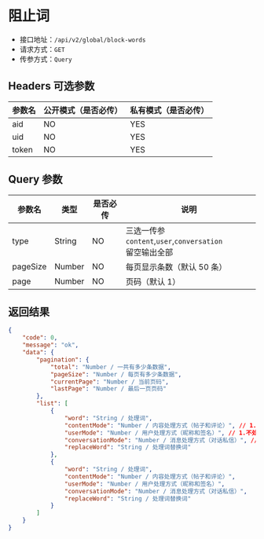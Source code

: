 # 阻止词

- 接口地址：`/api/v2/global/block-words`
- 请求方式：`GET`
- 传参方式：`Query`

## Headers 可选参数

| 参数名 | 公开模式（是否必传） | 私有模式（是否必传） |
| --- | --- | --- |
| aid | NO | YES |
| uid | NO | YES |
| token | NO | YES |

## Query 参数

| 参数名 | 类型 | 是否必传 | 说明 |
| --- | --- | --- | --- |
| type | String | NO | 三选一传参 `content`,`user`,`conversation`<br>留空输出全部 |
| pageSize | Number | NO | 每页显示条数（默认 50 条） |
| page | Number | NO | 页码（默认 1） |

## 返回结果

```json
{
    "code": 0,
    "message": "ok",
    "data": {
        "pagination": {
            "total": "Number / 一共有多少条数据",
            "pageSize": "Number / 每页有多少条数据",
            "currentPage": "Number / 当前页码",
            "lastPage": "Number / 最后一页页码"
        },
        "list": [
            {
                "word": "String / 处理词",
                "contentMode": "Number / 内容处理方式（帖子和评论）", // 1.不处理 2.自动替换 3.禁止发表 4.发表后需审核
                "userMode": "Number / 用户处理方式（昵称和签名）", // 1.不处理 2.自动替换 3.禁止使用
                "conversationMode": "Number / 消息处理方式（对话私信）", // 1.不处理 2.自动替换 3.禁止发送
                "replaceWord": "String / 处理词替换词"
            },
            {
                "word": "String / 处理词",
                "contentMode": "Number / 内容处理方式（帖子和评论）",
                "userMode": "Number / 用户处理方式（昵称和签名）",
                "conversationMode": "Number / 消息处理方式（对话私信）",
                "replaceWord": "String / 处理词替换词"
            }
        ]
    }
}
```
